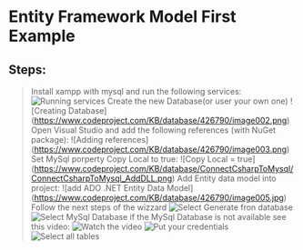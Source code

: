 ﻿# Entity Framework Model First Example

## Steps:
>Install xampp with mysql and run the following services:
![Running services](https://www.codeproject.com/KB/database/426790/image001.png)
>Create the new Database(or user your own one)
![Creating Database] (https://www.codeproject.com/KB/database/426790/image002.png)
>Open Visual Studio and add the following references (with NuGet package):
![Adding references] (https://www.codeproject.com/KB/database/426790/image003.png)
>Set MySql porperty Copy Local to true:
![Copy Local = true] (https://www.codeproject.com/KB/database/ConnectCsharpToMysql/ConnectCsharpToMysql_AddDLL.png)
>Add Entity data model into project:
![add ADO .NET Entity Data Model] (https://www.codeproject.com/KB/database/426790/image005.jpg)
>Follow the next steps of the wizzard
![Select Generate fron database](https://www.codeproject.com/KB/database/426790/image006.png)
![Select MySql Database](https://www.codeproject.com/KB/database/426790/image007.png)
>if the MySql Database is not available see this video:
![![Watch the video](https://raw.github.com/GabLeRoux/WebMole/master/ressources/WebMole_Youtube_Video.png)](https://www.youtube.com/watch?v=VT38Rw86v2M)
![Put your credentials](https://www.codeproject.com/KB/database/426790/image008.png)
![Select all tables](https://www.codeproject.co/mKB/database/426790/image009.png)


